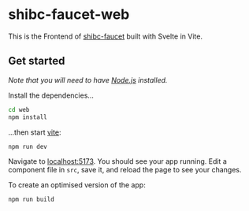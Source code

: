 # shibc-faucet-web

This is the Frontend of [shibc-faucet](https://github.com/Shib-Chain/shibc-faucet) built with Svelte in Vite.

## Get started

*Note that you will need to have [Node.js](https://nodejs.org) installed.*

Install the dependencies...

```bash
cd web
npm install
```

...then start [vite](https://vitejs.dev/):

```bash
npm run dev
```

Navigate to [localhost:5173](http://localhost:5173). You should see your app running. Edit a component file in `src`, save it, and reload the page to see your changes.

To create an optimised version of the app:

```bash
npm run build
```
